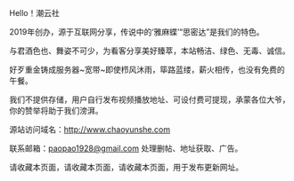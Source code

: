 Hello！潮云社

2019年创办，源于互联网分享，传说中的‘雅麻蝶’“思密达”是我们的特色。

与君酒色也、舞姿不可少，为看客分享美好臻萃，本站畅洁、绿色、无毒、诚信。 

好歹重金铸成服务器~宽带~即使栉风沐雨，筚路蓝缕，薪火相传，也没有免费的午餐。 

我们不提供存储，用户自行发布视频播放地址、可设付费可提现，承蒙各位大爷，你的赞举将助于我们滂湃。

源站访问域名：http://www.chaoyunshe.com

联系邮箱：paopao1928@gmail.com 处理删帖、地址获取、广告。

请收藏本页面，请收藏本页面，请收藏本页面，用于发布更新网址。 
